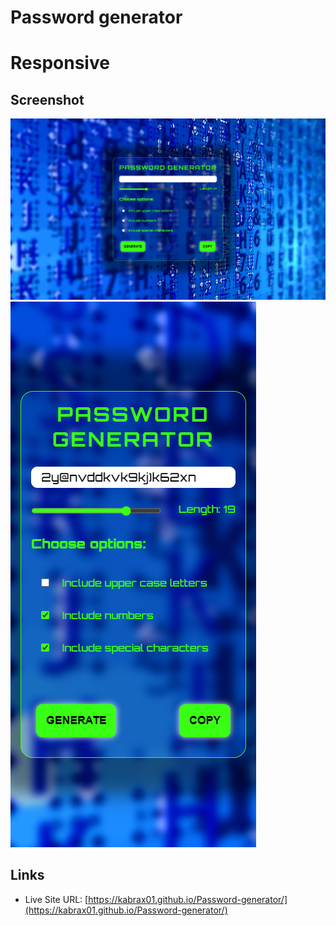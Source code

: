 # Password generator

# Responsive

## Screenshot

![](/img/desktop.png)
![](/img/mobile.png)


## Links


- Live Site URL: [https://kabrax01.github.io/Password-generator/](https://kabrax01.github.io/Password-generator/)
